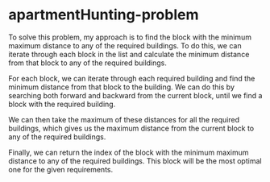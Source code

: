 # apartmentHunting-problem
To solve this problem, my approach is to find the block with the minimum maximum distance to any of the required buildings. To do this, we can iterate through each block in the list and calculate the minimum distance from that block to any of the required buildings.

For each block, we can iterate through each required building and find the minimum distance from that block to the building. We can do this by searching both forward and backward from the current block, until we find a block with the required building.

We can then take the maximum of these distances for all the required buildings, which gives us the maximum distance from the current block to any of the required buildings.

Finally, we can return the index of the block with the minimum maximum distance to any of the required buildings. This block will be the most optimal one for the given requirements.

